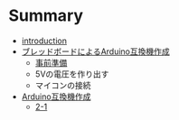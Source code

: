 # Summary

* [introduction](README.md)
* [ブレッドボードによるArduino互換機作成](chapter1.md)
   * [事前準備](article1-1.md)
   * 5Vの電圧を作り出す
   * マイコンの接続
* [Arduino互換機作成](chapter2.md)
   * [2-1](article2-1.md)

